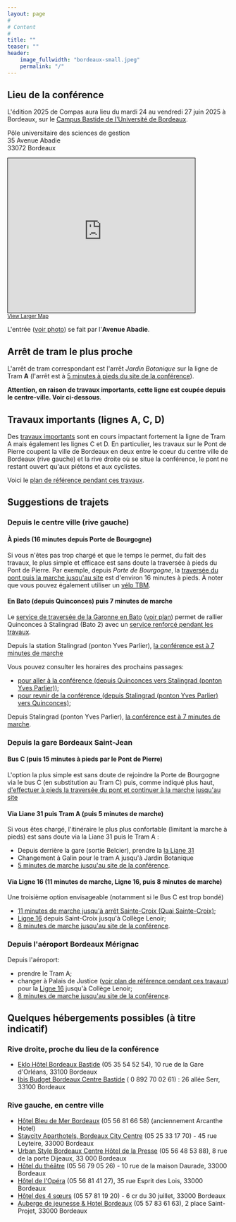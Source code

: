 ```yaml
---
layout: page
#
# Content
#
title: ""
teaser: ""
header:
    image_fullwidth: "bordeaux-small.jpeg"
    permalink: "/"
---
```


## **Lieu de la conférence**

L'édition 2025 de Compas aura lieu du mardi 24 au vendredi 27 juin
2025 à Bordeaux, sur le [Campus Bastide de l'Université de
Bordeaux](https://www.u-bordeaux.fr/campus/decouvrir-les-campus/campus-bastide).

Pôle universitaire des sciences de gestion<br>
35 Avenue Abadie<br>
33072 Bordeaux <br>

<iframe width="425" height="350" src="https://www.openstreetmap.org/export/embed.html?bbox=-0.5591788887977601%2C44.84413423785574%2C-0.5568359792232515%2C44.845235346740786&amp;layer=hot&amp;marker=44.844684794929094%2C-0.5580074340105057" style="border: 1px solid black"></iframe><br/><small><a href="https://www.openstreetmap.org/?mlat=44.8446848&amp;mlon=-0.5580074#map=20/44.8446848/-0.5580074&amp;layers=H">View Larger Map</a></small>

L'entrée ([voir photo](https://maps.app.goo.gl/2g4kc4Bubz1oJgDs8)) se fait par l'**Avenue Abadie**.

<!-- Voir détails: [OpenStreetMap](  https://www.openstreetmap.org/?mlat=44.844978&amp;mlon=-0.557524#map=19/44.844978/-0.557524) / [Google Maps](https://maps.app.goo.gl/2g4kc4Bubz1oJgDs8) -->
<!-- {: style="text-align: center;"} -->

## Arrêt de tram le plus proche

L'arrêt de tram correspondant est l'arrêt *Jardin Botanique* sur la
ligne de Tram **A** (l'arrêt est à [5 minutes à pieds du site de la
conférence](https://graphhopper.com/maps/?point=44.843017%2C-0.555711_Jardin+Botanique%2C+Avenue+Thiers%2C+33100+Bordeaux%2C+Nouvelle-Aquitaine%2C+France&point=44.844685%2C-0.558008_Avenue+Abadie+35%2C+33100+Bordeaux%2C+Nouvelle-Aquitaine%2C+France&profile=foot&layer=OpenStreetMap)).

**Attention, en raison de travaux
importants, cette ligne est coupée depuis le centre-ville. Voir ci-dessous**.

## Travaux importants (lignes A, C, D)

Des [travaux
importants](https://www.bordeaux.fr/le-mag/travaux-du-pont-de-pierre-les-ligne-a-c-et-d-du-tramway-impactees)
sont en cours impactant fortement la ligne de Tram A mais également
les lignes C et D. En particulier, les travaux sur le Pont de Pierre
coupent la ville de Bordeaux en deux entre le coeur du centre ville de
Bordeaux (rive gauche) et la rive droite où se situe la conférence,
le pont ne restant ouvert qu'aux piétons et aux cyclistes.

Voici le [plan de référence pendant ces
travaux](https://tbm2025.infotbm.com/wp-content/uploads/2025/03/TRAJETS-MALINS-scaled.jpg).

## Suggestions de trajets

<!-- #### Maintenance de la ligne A -->

<!-- **Attention** : une **maintenance** de la ligne **A** est prévue pendant -->
<!-- la durée de la conférence au niveau du [Pont de -->
<!-- Pierre](https://www.infotbm.com/sites/default/files/medias/images/GD_PLAN_TRAM_2023_HD_0.jpg) -->
<!-- reliant le coeur du centre ville de Bordeaux (rive gauche) à la rive -->
<!-- droite où se situe la conférence. Cela correspond à la partie entre -->
<!-- les arrêts consécutifs *Porte de Bourgogne* (rive gauche) et -->
<!-- *Stalingrad* (rive droite). -->

<!-- Un *bus relais* est prévu. -->

### Depuis le centre ville (rive gauche)

#### À pieds (16 minutes depuis Porte de Bourgogne)

Si vous n'êtes pas trop chargé et que le temps le permet, du fait des
travaux, le plus simple et efficace est sans doute la traversée à
pieds du Pont de Pierre. Par exemple, depuis *Porte de Bourgogne*, la
[traversée du pont puis la marche jusqu'au
site](https://graphhopper.com/maps/?point=44.836333%2C-0.566256_Porte+de+Bourgogne%2C+Place+Bir-Hakeim%2C+33000+Bordeaux%2C+Nouvelle-Aquitaine%2C+France&point=44.844685%2C-0.558008_Avenue+Abadie+35%2C+33100+Bordeaux%2C+Nouvelle-Aquitaine%2C+France&profile=foot&layer=OpenStreetMap)
est d'environ 16 minutes à pieds. À noter que vous pouvez également
utiliser un [vélo TBM](https://www.infotbm.com/fr/le-velo).

#### En Bato (depuis Quinconces) puis 7 minutes de marche

Le [service de traversée de la Garonne en
Bato](https://www.infotbm.com/fr/le_bato_par_tbm.html) ([voir plan](https://www.infotbm.com/sites/default/files/medias/images/plan-lebato-nov2024-01.png)) permet de
rallier Quinconces à Stalingrad (Bato 2) avec un [service renforcé
pendant les
travaux](https://www.infotbm.com/fr/perturbations/ligne/line:BMA:952/94e0af7e-3a26-11f0-8792-0a58a9feac02).

Depuis la station Stalingrad (ponton Yves Parlier), [la conférence est à 7 minutes de marche](https://graphhopper.com/maps/?point=44.841837%2C-0.563262_Ponton+Yves+Parlier%2C+33100+Bordeaux%2C+Nouvelle-Aquitaine%2C+France&point=44.844685%2C-0.558008_Avenue+Abadie+35%2C+33100+Bordeaux%2C+Nouvelle-Aquitaine%2C+France&profile=foot&layer=OpenStreetMap)

Vous pouvez consulter les horaires des prochains passages:
- [pour aller à la conférence (depuis Quinconces vers Stalingrad (ponton Yves Parlier))](https://www.infotbm.com/fr/horaires/detail/line:BMA:952/route:BMA:952_R/stop_point:BMA:SP:6902);
- [pour revnir de la conférence (depuis Stalingrad (ponton Yves Parlier) vers Quinconces)](https://www.infotbm.com/fr/horaires/detail/line:BMA:952/route:BMA:952/stop_point:BMA:SP:6903);

Depuis Stalingrad (ponton Yves Parlier), [la conférence est à 7 minutes de marche](https://graphhopper.com/maps/?point=44.841837%2C-0.563262_Ponton+Yves+Parlier%2C+33100+Bordeaux%2C+Nouvelle-Aquitaine%2C+France&point=44.844685%2C-0.558008_Avenue+Abadie+35%2C+33100+Bordeaux%2C+Nouvelle-Aquitaine%2C+France&profile=foot&layer=OpenStreetMap).

### Depuis la gare Bordeaux Saint-Jean

#### Bus C (puis 15 minutes à pieds par le Pont de Pierre)

L'option la plus simple est sans doute de rejoindre la Porte de
Bourgogne via le bus C (en substitution au Tram C) puis, comme indiqué
plus haut, [d'effectuer à pieds la traversée du pont et continuer à la
marche jusqu'au
site](https://graphhopper.com/maps/?point=44.836333%2C-0.566256_Porte+de+Bourgogne%2C+Place+Bir-Hakeim%2C+33000+Bordeaux%2C+Nouvelle-Aquitaine%2C+France&point=44.844685%2C-0.558008_Avenue+Abadie+35%2C+33100+Bordeaux%2C+Nouvelle-Aquitaine%2C+France&profile=foot&layer=OpenStreetMap)

#### Via Liane 31 puis Tram A (puis 5 minutes de marche)

Si vous êtes chargé, l'itinéraire le plus plus confortable (limitant
la marche à pieds) est sans doute via la Liane 31 puis le Tram A :
- Depuis derrière la gare (sortie Belcier), prendre la [la Liane
31](https://www.infotbm.com/fr/lignes/31)
- Changement à Galin pour le tram A jusqu'à Jardin Botanique
- [5 minutes de marche jusqu'au site de la
conférence](https://graphhopper.com/maps/?point=44.843017%2C-0.555711_Jardin+Botanique%2C+Avenue+Thiers%2C+33100+Bordeaux%2C+Nouvelle-Aquitaine%2C+France&point=44.844685%2C-0.558008_Avenue+Abadie+35%2C+33100+Bordeaux%2C+Nouvelle-Aquitaine%2C+France&profile=foot&layer=OpenStreetMap).

#### Via Ligne 16 (11 minutes de marche, Ligne 16, puis 8 minutes de marche)

Une troisième option envisageable (notamment si le Bus C est trop bondé)
- [11 minutes de marche jusqu'à arrêt Sainte-Croix (Quai Sainte-Croix)](https://graphhopper.com/maps/?point=44.825817%2C-0.556073_Gare+de+Bordeaux+Saint-Jean%2C+Rue+Charles+Domercq%2C+33800+Bordeaux%2C+Nouvelle-Aquitaine%2C+France&point=44.832154%2C-0.559822&profile=foot&layer=OpenStreetMap);
- [Ligne 16](https://www.infotbm.com/fr/lignes/line:BMA:16) depuis Saint-Croix jusqu'à Collège Lenoir;
- [8 minutes de marche jusqu'au site de la conférence](https://graphhopper.com/maps/?point=44.840527%2C-0.553704&point=44.844685%2C-0.558008_Avenue+Abadie+35%2C+33100+Bordeaux%2C+Nouvelle-Aquitaine%2C+France&profile=foot&layer=OpenStreetMap).

<!-- ### Depuis la gare Bordeaux Saint-Jean -->

<!-- 1. Prendre le Tram C (direction *Gare de Blanquefort* ou *Parc de expositions*) ou D (direction *Eysines*) jusqu'à *Porte de Bourgogne* (4 arrêts) -->
<!-- 2. Puis le Tram A (diretion *Bassens* ou *Floirac*) jusqu'à *Jardin Botanique* (2 arrêts) -->

### Depuis l'aéroport Bordeaux Mérignac

Depuis l'aéroport:
- prendre le Tram A;
- changer à Palais de Justice ([voir plan de référence pendant ces
  travaux](https://tbm2025.infotbm.com/wp-content/uploads/2025/03/TRAJETS-MALINS-scaled.jpg))
  pour la [Ligne 16](https://www.infotbm.com/fr/lignes/line:BMA:16)
  jusqu'à Collège Lenoir;
- [8 minutes de marche jusqu'au site de la conférence](https://graphhopper.com/maps/?point=44.840527%2C-0.553704&point=44.844685%2C-0.558008_Avenue+Abadie+35%2C+33100+Bordeaux%2C+Nouvelle-Aquitaine%2C+France&profile=foot&layer=OpenStreetMap).

## Quelques hébergements possibles (à titre indicatif)

### Rive droite, proche du lieu de la conférence
- [Eklo Hôtel Bordeaux Bastide](https://www.eklohotels.com/bordeaux) (05 35 54 52 54), 10 rue de la Gare d'Orléans, 33100 Bordeaux
- [Ibis Budget Bordeaux Centre Bastide](https://all.accor.com/hotel/6312/index.fr.shtml) ( 0 892 70 02 61) : 26 allée Serr, 33100 Bordeaux

### Rive gauche, en centre ville
- [Hôtel Bleu de Mer Bordeaux](https://acanthe-hotel-bordeaux.com/) (05 56 81 66 58) (anciennement Arcanthe Hotel)
- [Staycity Aparthotels, Bordeaux City Centre](https://www.staycity.com/fr/bordeaux/centre-ville?gad_source=1&gclid=CjwKCAiA2cu9BhBhEiwAft6IxMfi3Fv69sLnG7KJj_MX_ppzLm7CJvdDb4Kxu_ZZs4bzjjfbPNuNeRoCX_YQAvD_BwE) (05 25 33 17 70) - 45 rue Leyteire, 33000 Bordeaux
- [Urban Style Bordeaux Centre Hôtel de la Presse](https://hoteldelapresse.com/) (05 56 48 53 88), 8 rue de la porte Dijeaux, 33 000 Bordeaux
- [Hôtel du théâtre](http://www.hotel-du-theatre.com/) (05 56 79 05 26) - 10 rue de la maison Daurade, 33000 Bordeaux
- [Hôtel de l'Opéra](https://opera.hotel-bordeaux-centre.com/) (05 56 81 41 27), 35 rue Esprit des Lois, 33000 Bordeaux
- [Hôtel des 4 sœurs](http://hotel-bordeaux-centre.com/) (05 57 81 19 20) - 6 cr du 30 juillet, 33000 Bordeaux
- [Auberge de jeunesse & Hotel Bordeaux](https://centralhostel.fr/nos-destinations/bordeaux/dortoir-bordeaux/) (05 57 83 61 63), 2 place Saint-Projet, 33000 Bordeaux

<!-- ### **Venir à Nantes** -->

<!-- Le plus simple est de venir en train. La gare SNCF de Nantes est située à 2 arrêts de tramway du lieu de la conférence. Prendre le [tramway](https://naolib.fr) direction François Mitterand ou Jamet. -->

<!-- L'aéroport de Nantes est situé au sud-ouest de la ville. [Une navette permet de rejoindre le centre-ville. Le bus est également possible.](https://www.nantes.aeroport.fr/fr/acces-et-transports/navette-aeroport) -->

<!-- ### **Se loger** -->

<!-- Le lieu de la conférence est situé en bas et au centre de la carte ci-dessous **Nantes Université UFR Médecine** dans l'ovale rouge. -->

<!-- ![Image](/venue/hotels.jpg) -->

<!-- Une [liste des hôtels du centre de Nantes est disponible](https://www.levoyageanantes.fr/sorganiser/ou-dormir/hotels-du-centre-ville/) sur le site du Voyage à Nantes. -->

<!-- Les hôtels sont en moyenne à 10-15 minutes de marche (5 minutes en bus). -->
<!-- Ils sont classés par nombre d'étoiles et les tarifs sont en conséquence. -->

